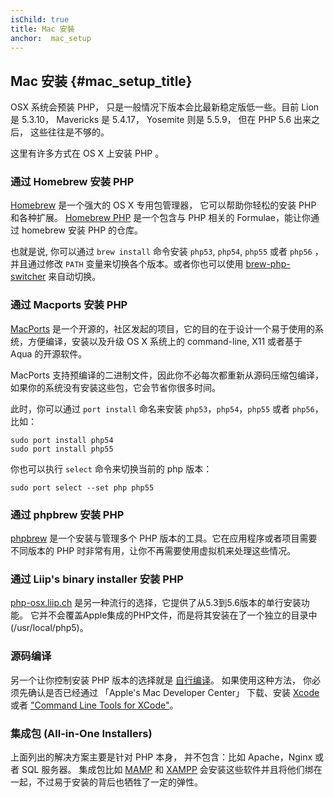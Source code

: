 ```yaml
---
isChild: true
title: Mac 安裝
anchor:  mac_setup
---
```


## Mac 安装 {#mac_setup_title}

OSX 系统会预装 PHP， 只是一般情况下版本会比最新稳定版低一些。目前 Lion 是  5.3.10，
Mavericks 是 5.4.17， Yosemite 则是 5.5.9， 但在 PHP 5.6 出来之后， 这些往往是不够的。

这里有许多方式在 OS X 上安装 PHP 。

### 通过 Homebrew 安装 PHP

[Homebrew] 是一个强大的 OS X 专用包管理器， 它可以帮助你轻松的安装 PHP 和各种扩展。
[Homebrew PHP] 是一个包含与 PHP 相关的 Formulae，能让你通过 homebrew 安装 PHP 的仓库。

也就是说, 你可以通过 `brew install` 命令安装 `php53`, `php54`, `php55` 或者 `php56` ，并且通过修改 `PATH` 变量来切换各个版本。或者你也可以使用 [brew-php-switcher][brew-php-switcher] 来自动切换。

### 通过 Macports 安装 PHP

[MacPorts] 是一个开源的，社区发起的项目，它的目的在于设计一个易于使用的系统，方便编译，安装以及升级 OS X 系统上的 command-line, X11 或者基于 Aqua 的开源软件。

MacPorts 支持预编译的二进制文件，因此你不必每次都重新从源码压缩包编译，如果你的系统没有安装这些包，它会节省你很多时间。

此时，你可以通过 `port install` 命名来安装 `php53`，`php54`，`php55` 或者 `php56`，比如：

    sudo port install php54
    sudo port install php55

你也可以执行 `select` 命令来切换当前的 php 版本：

    sudo port select --set php php55


### 通过 phpbrew 安装 PHP

[phpbrew] 是一个安装与管理多个 PHP 版本的工具。它在应用程序或者项目需要不同版本的 PHP 时非常有用，让你不再需要使用虚拟机来处理这些情况。

### 通过 Liip's binary installer 安装 PHP
[php-osx.liip.ch] 是另一种流行的选择，它提供了从5.3到5.6版本的单行安装功能。
它并不会覆盖Apple集成的PHP文件，而是将其安装在了一个独立的目录中(/usr/local/php5)。

### 源码编译

另一个让你控制安装 PHP 版本的选择就是 [自行编译][mac-compile]。
如果使用这种方法， 你必须先确认是否已经通过 「Apple's Mac Developer Center」 下载、安装 [Xcode][xcode-gcc-substitution] 或者 ["Command Line Tools for XCode"]。

### 集成包 (All-in-One Installers)

上面列出的解决方案主要是针对 PHP 本身， 并不包含：比如 Apache，Nginx 或者 SQL 服务器。
集成包比如 [MAMP][mamp-downloads] 和 [XAMPP][xampp] 会安装这些软件并且将他们绑在一起，不过易于安装的背后也牺牲了一定的弹性。


[Homebrew]: http://brew.sh/
[Homebrew PHP]: https://github.com/Homebrew/homebrew-php#installation
[php-osx.liip.ch]: http://php-osx.liip.ch/
[MacPorts]: https://www.macports.org/install.php
[phpbrew]: https://github.com/phpbrew/phpbrew
[mac-compile]: http://php.net/install.macosx.compile
[xcode-gcc-substitution]: https://github.com/kennethreitz/osx-gcc-installer
["Command Line Tools for XCode"]: https://developer.apple.com/downloads
[mamp-downloads]: http://www.mamp.info/en/downloads/
[xampp]: http://www.apachefriends.org/en/xampp.html
[brew-php-switcher]: https://github.com/philcook/brew-php-switcher
